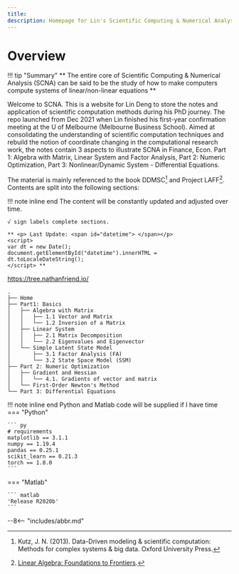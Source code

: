 ```yaml
---
title: 
description: Homepage for Lin's Scientific Computing & Numerical Analysis
---
```


# Overview 
!!! tip "Summary" 
    ** The entire core of Scientific Computing & Numerical Analysis (SCNA) can be said to be the study of how to make computers compute systems of linear/non-linear equations ** 

Welcome to SCNA. This is a website for Lin Deng to store the notes and application of scientific computation methods during his PhD journey. The repo launched from Dec 2021 when Lin finished his first-year confirmation meeting at the U of Melbourne (Melbourne Business School). Aimed at consolidating the understanding of scientific computation techniques and rebuild the notion of coordinate changing in the computational research work, the notes contain 3 aspects to illustrate SCNA in Finance, Econ. Part 1: Algebra with Matrix, Linear System and Factor Analysis, Part 2: Numeric Optimization, Part 3: Nonlinear/Dynamic System - Differential Equations. 

The material is mainly referenced to the book DDMSC[^1] and Project LAFF[^2]. Contents are split into the following sections:

!!! note inline end 
    The content will be constantly updated and adjusted over time. 
    
    √ sign labels complete sections. 

    ** <p> Last Update: <span id="datetime"> </span></p>
    <script>
    var dt = new Date();
    document.getElementById("datetime").innerHTML = dt.toLocaleDateString();
    </script> **



<!-- !!! check "TOC" 
    - [ ] ** [Part 1: Basics](Section_1/index.md) ** 
        - [ ] [Algebra with Matrix](Section_1/algebra_with_matrix.md)
            - [x] 1.1 Vector and Matrix
            - [ ] 1.2 Matrix Inverse
        - [ ] Linear System
            - [ ] 2.1 Matrix Decomposition
            - [ ] 2.2 Eigenvalues and Eigenvector
        - [ ] Simple Latent State Model
            - [ ] 3.1 Factor Analysis (FA)
            - [ ] 3.2 State Space Model (SSM)
    - [ ] ** Part 2: Numerical Optimization **
        - [ ] Gradient-Based Optimization
            - [ ] Gradients of vector and matrix
        - [ ] Gradient-Free Optimization
    - [ ] ** Part 3: Differential Equations **
 -->

https://tree.nathanfriend.io/
```
.
├── Home
├── Part1: Basics
│   ├── Algebra with Matrix 
│   │   ├── 1.1 Vector and Matrix 
│   │   └── 1.2 Inversion of a Matrix
│   ├── Linear System
│   │   ├── 2.1 Matrix Decomposition
│   │   └── 2.2 Eigenvalues and Eigenvector
│   └── Simple Latent State Model
│       ├── 3.1 Factor Analysis (FA)
│       └── 3.2 State Space Model (SSM)
├── Part 2: Numeric Optimization
│   ├── Gradient and Hessian
│   │   └── 4.1. Gradients of vector and matrix
│   └── First-Order Newton's Method
└── Part 3: Differential Equations
```

!!! note inline end
    Python and Matlab code will be supplied if I have time
=== "Python"

    ``` py
    # requirements
    matplotlib == 3.1.1
    numpy == 1.19.4
    pandas == 0.25.1
    scikit_learn == 0.21.3
    torch == 1.8.0
    ```

=== "Matlab"

    ``` matlab
    'Release R2020b'
    ```

--8<-- "includes/abbr.md"
[^1]: Kutz, J. N. (2013). Data-Driven modeling &#38; scientific computation: Methods for complex systems &#38; big data. Oxford University Press.
[^2]: [Linear Algebra: Foundations to Frontiers](http://www.ulaff.net/).
